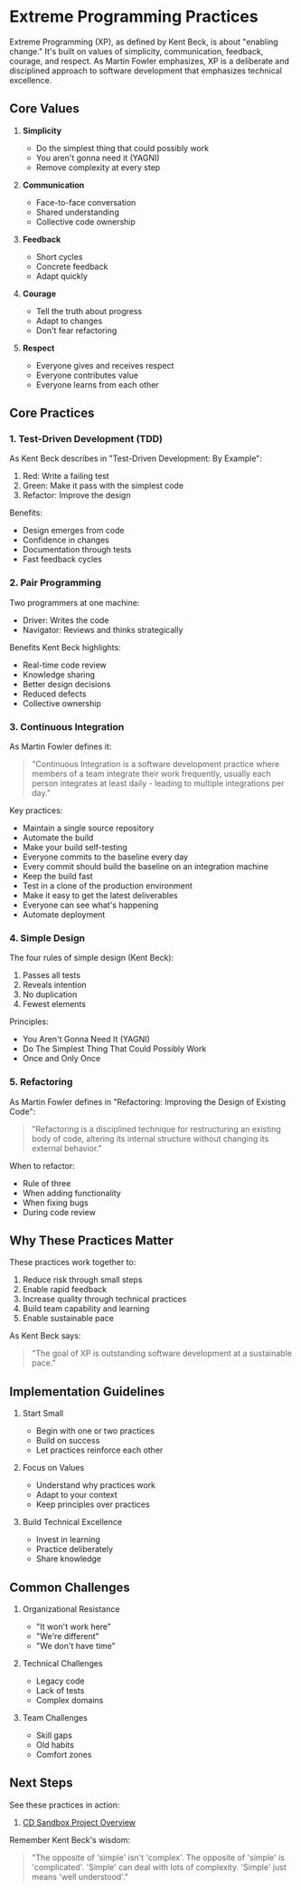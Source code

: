 # Extreme Programming Practices

Extreme Programming (XP), as defined by Kent Beck, is about "enabling change." It's built on values of simplicity, communication, feedback, courage, and respect. As Martin Fowler emphasizes, XP is a deliberate and disciplined approach to software development that emphasizes technical excellence.

## Core Values

1. **Simplicity**

   - Do the simplest thing that could possibly work
   - You aren't gonna need it (YAGNI)
   - Remove complexity at every step

2. **Communication**

   - Face-to-face conversation
   - Shared understanding
   - Collective code ownership

3. **Feedback**

   - Short cycles
   - Concrete feedback
   - Adapt quickly

4. **Courage**

   - Tell the truth about progress
   - Adapt to changes
   - Don't fear refactoring

5. **Respect**
   - Everyone gives and receives respect
   - Everyone contributes value
   - Everyone learns from each other

## Core Practices

### 1. Test-Driven Development (TDD)

As Kent Beck describes in "Test-Driven Development: By Example":

1. Red: Write a failing test
2. Green: Make it pass with the simplest code
3. Refactor: Improve the design

Benefits:

- Design emerges from code
- Confidence in changes
- Documentation through tests
- Fast feedback cycles

### 2. Pair Programming

Two programmers at one machine:

- Driver: Writes the code
- Navigator: Reviews and thinks strategically

Benefits Kent Beck highlights:

- Real-time code review
- Knowledge sharing
- Better design decisions
- Reduced defects
- Collective ownership

### 3. Continuous Integration

As Martin Fowler defines it:

> "Continuous Integration is a software development practice where members of a team integrate their work frequently, usually each person integrates at least daily - leading to multiple integrations per day."

Key practices:

- Maintain a single source repository
- Automate the build
- Make your build self-testing
- Everyone commits to the baseline every day
- Every commit should build the baseline on an integration machine
- Keep the build fast
- Test in a clone of the production environment
- Make it easy to get the latest deliverables
- Everyone can see what's happening
- Automate deployment

### 4. Simple Design

The four rules of simple design (Kent Beck):

1. Passes all tests
2. Reveals intention
3. No duplication
4. Fewest elements

Principles:

- You Aren't Gonna Need It (YAGNI)
- Do The Simplest Thing That Could Possibly Work
- Once and Only Once

### 5. Refactoring

As Martin Fowler defines in "Refactoring: Improving the Design of Existing Code":

> "Refactoring is a disciplined technique for restructuring an existing body of code, altering its internal structure without changing its external behavior."

When to refactor:

- Rule of three
- When adding functionality
- When fixing bugs
- During code review

## Why These Practices Matter

These practices work together to:

1. Reduce risk through small steps
2. Enable rapid feedback
3. Increase quality through technical practices
4. Build team capability and learning
5. Enable sustainable pace

As Kent Beck says:

> "The goal of XP is outstanding software development at a sustainable pace."

## Implementation Guidelines

1. Start Small

   - Begin with one or two practices
   - Build on success
   - Let practices reinforce each other

2. Focus on Values

   - Understand why practices work
   - Adapt to your context
   - Keep principles over practices

3. Build Technical Excellence
   - Invest in learning
   - Practice deliberately
   - Share knowledge

## Common Challenges

1. Organizational Resistance

   - "It won't work here"
   - "We're different"
   - "We don't have time"

2. Technical Challenges

   - Legacy code
   - Lack of tests
   - Complex domains

3. Team Challenges
   - Skill gaps
   - Old habits
   - Comfort zones

## Next Steps

See these practices in action:

1. [CD Sandbox Project Overview](../sandbox/overview.md)

Remember Kent Beck's wisdom:

> "The opposite of 'simple' isn't 'complex'. The opposite of 'simple' is 'complicated'. 'Simple' can deal with lots of complexity. 'Simple' just means 'well understood'."
